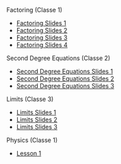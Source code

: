 Factoring (Classe 1)
* [Factoring Slides 1](https://mutatedgamer.github.io/GTL_Lesson_Plans/Factoring_1%20slides.pdf)
* [Factoring Slides 2](https://mutatedgamer.github.io/GTL_Lesson_Plans/Factoring_2%20slides.pdf)
* [Factoring Slides 3](https://mutatedgamer.github.io/GTL_Lesson_Plans/Factoring_3%20slides.pdf)
* [Factoring Slides 4](https://mutatedgamer.github.io/GTL_Lesson_Plans/Factoring_4%20slides.pdf)

Second Degree Equations (Classe 2)
* [Second Degree Equations Slides 1](https://mutatedgamer.github.io/GTL_Lesson_Plans/2nd_deg_equations_1%20slides.pdf)
* [Second Degree Equations Slides 2](https://mutatedgamer.github.io/GTL_Lesson_Plans/2nd_deg_equations_2%20slides.pdf)
* [Second Degree Equations Slides 3](https://mutatedgamer.github.io/GTL_Lesson_Plans/2nd_deg_equations_3%20slides.pdf)

Limits (Classe 3)
* [Limits Slides 1](https://mutatedgamer.github.io/GTL_Lesson_Plans/limits_1%20slides.pdf)
* [Limits Slides 2](https://mutatedgamer.github.io/GTL_Lesson_Plans/limits_2%20slides.pdf)
* [Limits Slides 3](https://mutatedgamer.github.io/GTL_Lesson_Plans/limits_3%20slides.pdf)

Physics (Classe 1)
* [Lesson 1](https://mutatedgamer.github.io/GTL_Lesson_Plans/physics_1/main.pdf)
